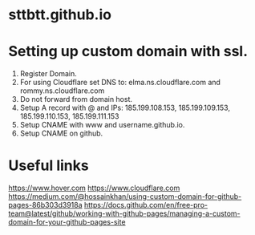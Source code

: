 # sttbtt.github.io

# Setting up custom domain with ssl.
1. Register Domain.
2. For using Cloudflare set DNS to: elma.ns.cloudflare.com and rommy.ns.cloudflare.com
3. Do not forward from domain host.
4. Setup A record with @ and IPs: 185.199.108.153, 185.199.109.153, 185.199.110.153, 185.199.111.153
5. Setup CNAME with www and username.github.io.
6. Setup CNAME on github.

# Useful links
https://www.hover.com
https://www.cloudflare.com
https://medium.com/@hossainkhan/using-custom-domain-for-github-pages-86b303d3918a
https://docs.github.com/en/free-pro-team@latest/github/working-with-github-pages/managing-a-custom-domain-for-your-github-pages-site

